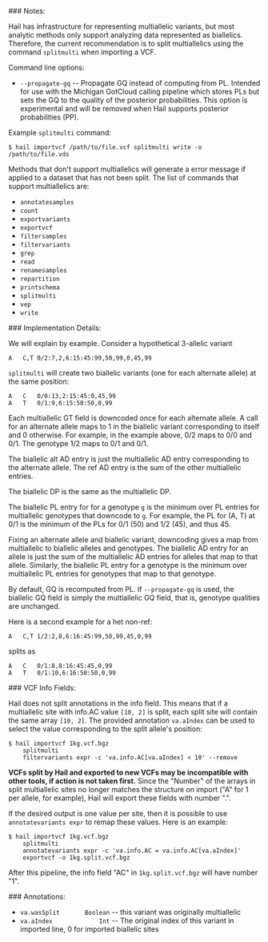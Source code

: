 <div class="cmdhead"></div>

<div class="description"></div>

<div class="synopsis"></div>

<div class="options"></div>

<div class="cmdsubsection">
### Notes:

Hail has infrastructure for representing multiallelic variants, but
most analytic methods only support analyzing data represented as
biallelics.  Therefore, the current recommendation is to split
multiallelics using the command `splitmulti` when importing a VCF.

Command line options:
 - `--propagate-gq` -- Propagate GQ instead of computing from PL.  Intended for use with the Michigan GotCloud calling pipeline which stores PLs but sets the GQ to the quality of the posterior probabilities.  This option is experimental and will be removed when Hail supports posterior probabilities (PP).

Example `splitmulti` command:
```
$ hail importvcf /path/to/file.vcf splitmulti write -o /path/to/file.vds
```

Methods that don't support multiallelics will generate a error message
if applied to a dataset that has not been split.  The list of commands
that support multiallelics are:
 
 - `annotatesamples`
 - `count`
 - `exportvariants`
 - `exportvcf`
 - `filtersamples`
 - `filtervariants`
 - `grep`
 - `read`
 - `renamesamples`
 - `repartition`
 - `printschema`
 - `splitmulti`
 - `vep`
 - `write`
</div>

<div class="cmdsubsection">
### Implementation Details:

We will explain by example.  Consider a hypothetical 3-allelic variant
```
A	C,T	0/2:7,2,6:15:45:99,50,99,0,45,99
```

`splitmulti` will create two biallelic variants (one for each
alternate allele) at the same position:
```
A	C	0/0:13,2:15:45:0,45,99
A	T	0/1:9,6:15:50:50,0,99
```

Each multiallelic GT field is downcoded once for each alternate
allele.  A call for an alternate allele maps to 1 in the biallelic
variant corresponding to itself and 0 otherwise.  For example, in the
example above, 0/2 maps to 0/0 and 0/1.  The genotype 1/2 maps to 0/1
and 0/1.

The biallelic alt AD entry is just the multiallelic AD entry
corresponding to the alternate allele.  The ref AD entry is the sum of
the other multiallelic entries.

The biallelic DP is the same as the multiallelic DP.

The biallelic PL entry for for a genotype `g` is the minimum over PL
entries for multiallelic genotypes that downcode to `g`.  For example,
the PL for (A, T) at 0/1 is the minimum of the PLs for 0/1 (50) and
1/2 (45), and thus 45.

Fixing an alternate allele and biallelic variant, downcoding gives a
map from multiallelic to biallelic alleles and genotypes.  The
biallelic AD entry for an allele is just the sum of the multiallelic
AD entries for alleles that map to that allele.  Similarly, the
biallelic PL entry for a genotype is the minimum over multiallelic PL
entries for genotypes that map to that genotype.

By default, GQ is recomputed from PL.  If `--propagate-gq` is used,
the biallelic GQ field is simply the multiallelic GQ field, that is,
genotype qualities are unchanged.

Here is a second example for a het non-ref:
```
A	C,T	1/2:2,8,6:16:45:99,50,99,45,0,99
```
splits as
```
A	C	0/1:8,8:16:45:45,0,99
A	T	0/1:10,6:16:50:50,0,99
```
</div>


<div class="cmdsubsection">
### VCF Info Fields:

Hail does not split annotations in the info field.  This means that if a multiallelic site with info.AC value `[10, 2]` is split, each split site will contain the same array `[10, 2]`.  The provided annotation `va.aIndex` can be used to select the value corresponding to the split allele's position:

```
$ hail importvcf 1kg.vcf.bgz
    splitmulti
    filtervariants expr -c 'va.info.AC[va.aIndex] < 10' --remove
```

**VCFs split by Hail and exported to new VCFs may be incompatible with other tools, if action is not taken first.**  Since the "Number" of the arrays in split multiallelic sites no longer matches the structure on import ("A" for 1 per allele, for example), Hail will export these fields with number ".".

If the desired output is one value per site, then it is possible to use `annotatevariants expr` to remap these values.  Here is an example:

```
$ hail importvcf 1kg.vcf.bgz
    splitmulti 
    annotatevariants expr -c 'va.info.AC = va.info.AC[va.aIndex]'
    exportvcf -o 1kg.split.vcf.bgz
```

After this pipeline, the info field "AC" in `1kg.split.vcf.bgz` will have number "1".
</div>

<div class="cmdsubsection">
### <a name="splitmulti_annotations"></a> Annotations:

 - `va.wasSplit       Boolean` -- this variant was originally multiallelic 
 - `va.aIndex             Int` -- The original index of this variant in imported line, 0 for imported biallelic sites
</div>